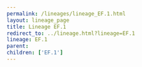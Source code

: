```yaml
---
permalink: /lineages/lineage_EF.1.html
layout: lineage_page
title: Lineage EF.1
redirect_to: ../lineage.html?lineage=EF.1
lineage: EF.1
parent: 
children: ['EF.1']
---
```

